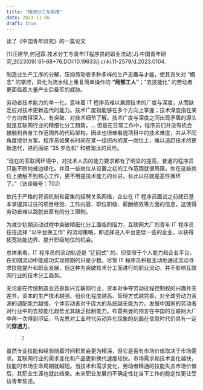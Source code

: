 ```yaml
---
title: "精细分工与跳槽"
date: 2023-11-06
draft: true
---
```


读了《中国青年研究》的一篇论文

[1]汪建华,何冠霖.技术分工与青年IT程序员的职业流动[J].中国青年研究,2023(09):61-68+76.DOI:10.19633/j.cnki.11-2579/d.2023.0104.

制造业生产工序的分解，压抑劳动者多种多样的生产志趣与才能，使其丧失对 “概念” 的掌控，异化为流水线上重复简单操作的 **“局部工人”**；“去技能化” 的劳动者更面临着大量产业后备军的威胁。

劳动者技术能力的单一化，意味着 IT 程序员难以兼顾技术的广度与深度，从而缺乏应对技术更新迭代的能力。技术广度指能够在多个方向上掌握；技术深度指在某个方向做得深入、有突破、对技术细节了解。技术广度与深度之间出现矛盾的源头就是互联网行业的精细化分工趋势。... 但是在日常工作中，程序员们并没有机会接触到自身工作范围外的代码架构，因此也很难看透项目中的技术难度，并从不同角度提供方案。程序员如果长时间在某一组织内的某一岗位上，难以追赶技术的更新迭代，进而面临 “35 岁危机” 和被淘汰的风险。

“现在的互联网环境中，对技术人员的能力要求都有了明显的提高，普通的程序员只能不断地被边缘化。并且一些岗位从设置之初的工作范围就很局限，你在这些岗位上接触不到核心工作，更不用提技术能力的长进，长此以往就是恶性循环了。”（访谈编号：T02)

依托于严格的背调机制和密集的招聘关系网络，企业在 IT 程序员面试之前就已基本掌握其过往的项目经验、工作内容、职位职级、薪酬绩效等方面的信息，这使得劳动者难以跳脱出原有的分工限制。

为减少初期流动过程中突破精细化分工面临的阻力，互联网大厂的青年 IT 程序员往往选择 “以平台换工作” 的流动策略，即选择进入平台更低一些的企业，以获得拓宽技能边界、提升职级地位的机会。

总体来看，IT 程序员的流动轨迹是 “迂回式” 的。但受限于个人能力和企业平台，在初期流动中能成功实现预期的只是少数。尽管 IT 程序员积极主动地通过流动寻求技能提升和职业发展，但这种为突破技术分工而进行的职业流动，并不影响互联网行业的技术分工趋势。

无论是在传统制造业还是新兴互联网行业，资本对争夺劳动过程控制权的兴趣并无差异。资本的生产技术越强、组织化程度越高、管理方式越完善、对全球劳动力资源的调配能力越强，个体劳动者对于庞大的系统越无能为力。发展中国家的劳动者对行业中的去技能化趋势尤其缺乏抵制能力。布雷弗曼的预言在中国的互联网大厂中再一次得到印证，马克思对工业时代劳动异化现象的刻画在信息时代仍具有一定的**穿透力**。

> 2

虽然专业技能和经验随着时间积累会更为精深，但它是否有市场价值取决于市场需求。互联网行业的需求变化和产品更新换代速度较快。市场需求和技术变化越快，技能的市场生命周期就越短。当技术和需求变化，劳动者精通的技能失去市场价值后，其职业生涯也就此结束。未来职业发展的不确定性比当下工作的稳定性更让受访青年焦虑。






